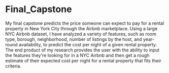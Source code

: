 # Final_Capstone
My final capstone predicts the price someone can expect to pay for a rental property in New York City through the Airbnb marketplace.  Using a large NYC Airbnb dataset, I have analyzed a variety of features, such as room type, borough, neighborhood, number of listings by the host, and year-round availability, to predict the cost per night of a given rental property.  The end product of my research provides the user with the ability to input the features they're looking for in a NYC Airbnb and then get a rough estimate of their expected cost per night for a rental property that fits their criteria.
